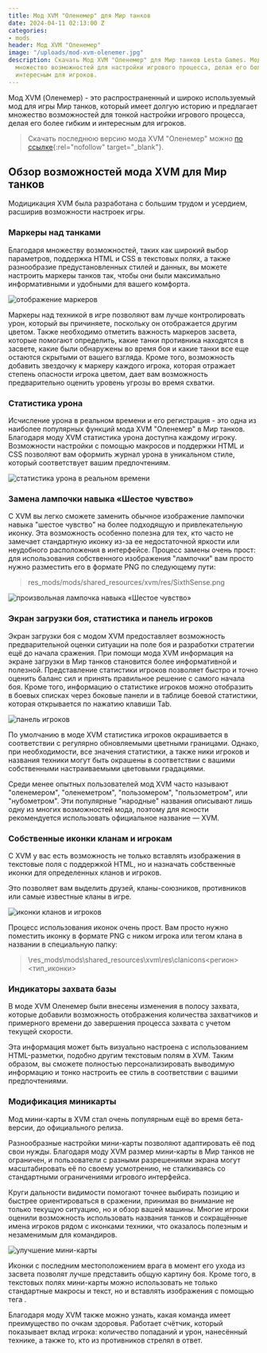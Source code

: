 ```yaml
---
title: Мод XVM "Оленемер" для Мир танков
date: 2024-04-11 02:13:00 Z
categories:
- mods
header: Мод XVM "Оленемер"
image: "/uploads/mod-xvm-olenemer.jpg"
description: Скачать Мод XVM "Оленемер" для Мир танков Lesta Games. Мод предлагает
  множество возможностей для настройки игрового процесса, делая его более гибким и
  интересным для игроков.
---
```


Мод XVM (Оленемер) - это распространенный и широко используемый мод для игры Мир танков, который имеет долгую историю и предлагает множество возможностей для тонкой настройки игрового процесса, делая его более гибким и интересным для игроков.

> Скачать последнюю версию мода XVM "Оленемер" можно [по ссылке](https://modxvm.com/ru/%d1%81%d0%ba%d0%b0%d1%87%d0%b0%d1%82%d1%8c-xvm/){:rel="nofollow" target="_blank"}.

## Обзор возможностей мода XVM для Мир танков

Модицикация XVM была разработана с большим трудом и усердием, расширив возможности настроек игры. 

### Маркеры над танками

Благодаря множеству возможностей, таких как широкий выбор параметров, поддержка HTML и CSS в текстовых полях, а также разнообразие предустановленных стилей и данных, вы можете настроить маркеры танков так, чтобы они были максимально информативными и удобными для вашего комфорта.

![отображение маркеров](https://modxvm.com/assets/overtargetmarkers_in_otm_thumb.jpg)

Маркеры над техникой в игре позволяют вам лучше контролировать урон, который вы причиняете, поскольку он отображается другим цветом. Также необходимо отметить важность маркеров засвета, которые помогают определить, какие танки противника находятся в засвете, какие были обнаружены во время боя и какие танки все еще остаются скрытыми от вашего взгляда. Кроме того, возможность добавить звездочку к маркеру каждого игрока, которая отражает степень опасности игрока цветом, дает вам возможность предварительно оценить уровень угрозы во время схватки.

### Статистика урона

Исчисление урона в реальном времени и его регистрация - это одна из наиболее популярных функций мода XVM "Оленемер" в Мир танков. Благодаря моду XVM статистика урона доступна каждому игроку. Возможности настройки с помощью макросов и поддержки HTML и CSS позволяют вам оформить журнал урона в уникальном стиле, который соответствует вашим предпочтениям.

![статистика урона в реальном времени](https://modxvm.com/assets/xvm_hitlog.jpg)

### Замена лампочки навыка «Шестое чувство»

С XVM вы легко сможете заменить обычное изображение лампочки навыка "шестое чувство" на более подходящую и привлекательную иконку. Эта возможность особенно полезна для тех, кто часто не замечает стандартную иконку из-за ее недостаточной яркости или неудобного расположения в интерфейсе. Процесс замены очень прост: для использования собственного изображения "лампочки" вам просто нужно разместить его в формате PNG по следующему пути:

> res_mods/mods/shared_resources/xvm/res/SixthSense.png

![произвольная лампочка навыка «Шестое чувство»](https://modxvm.com/assets/SixthSense_XVM.jpg)

### Экран загрузки боя, статистика и панель игроков

Экран загрузки боя с модом XVM предоставляет возможность предварительной оценки ситуации на поле боя и разработки стратегии ещё до начала сражения. При помощи мода XVM информация на экране загрузки в Мир танков становится более информативной и полезной. Представление статистики игроков позволяет быстро и точно оценить баланс сил и принять правильное решение с самого начала боя. Кроме того, информацию о статистике игроков можно отобразить в боевых списках через боковые панели и в таблице боевой статистики, которая открывается по нажатию клавиши Tab.

![панель игроков](https://modxvm.com/assets/xvm_loading_and_playerspanel.jpg)

По умолчанию в моде XVM статистика игроков окрашивается в соответствии с регулярно обновляемыми цветными границами. Однако, при необходимости, все значения статистики, а также ники игроков и названия техники могут быть окрашены в соответствии с вашими собственными настраиваемыми цветовыми градациями.

Среди менее опытных пользователей мод XVM часто называют "оленемером", "оленеметром", "пользомером", "пользометром", или "нубометром". Эти популярные "народные" названия описывают лишь одну из многих возможностей мода, поэтому для ясности рекомендуется использовать официальное название — XVM.

### Cобственные иконки кланам и игрокам

С XVM у вас есть возможность не только вставлять изображения в текстовые поля с поддержкой HTML, но и назначать собственные иконки для определенных кланов и игроков.

Это позволяет вам выделить друзей, кланы-союзников, противников или самые известные кланы в игре.

![иконки кланов и игроков](https://modxvm.com/assets/XVM_user_icons.jpg)

Процесс использования иконок очень прост. Вам просто нужно поместить иконку в формате PNG с ником игрока или тегом клана в названии в специальную папку:

> \res_mods\mods\shared_resources\xvm\res\clanicons\<регион>\<тип_иконки>

### Индикаторы захвата базы

В моде XVM Оленемер были внесены изменения в полосу захвата, которые добавили возможность отображения количества захватчиков и примерного времени до завершения процесса захвата с учетом текущей скорости.

Эта информация может быть визуально настроена с использованием HTML-разметки, подобно другим текстовым полям в XVM. Таким образом, вы сможете полностью персонализировать выводимую информацию и тонко настроить ее стиль в соответствии с вашими предпочтениями.

### Модификация миникарты

Мод мини-карты в XVM стал очень популярным ещё во время бета-версии, до официального релиза.

Разнообразные настройки мини-карты позволяют адаптировать её под свои нужды.
Благодаря моду XVM размер мини-карты в Мир танков не ограничен, и пользователи с разными разрешениями экрана могут масштабировать её по своему усмотрению, не сталкиваясь со стандартными ограничениями игрового интерфейса.

Круги дальности видимости помогают точнее выбирать позицию и быстрее ориентироваться в сражении, принимая во внимание не только текущую ситуацию, но и обзор вашей машины. Многие игроки оценили возможность использовать названия танков и сокращённые имена игроков рядом с иконками техники, что оказалось полезным и незаменимым для командиров.

![улучшение мини-карты](https://modxvm.com/assets/Minimap_in_XVM.jpg)

Иконки с последним местоположением врага в момент его ухода из засвета позволят лучше представить общую картину боя. Кроме того, в текстовых полях мини-карты можно использовать не только стандартные макросы и текст, но и вставлять изображения с помощью тега <img>.

Благодаря моду XVM также можно узнать, какая команда имеет преимущество по очкам здоровья. Работает счётчик, который показывает вклад игрока: количество попаданий и урон, нанесённый технике, а также то, кто из противников стрелял в ответ.